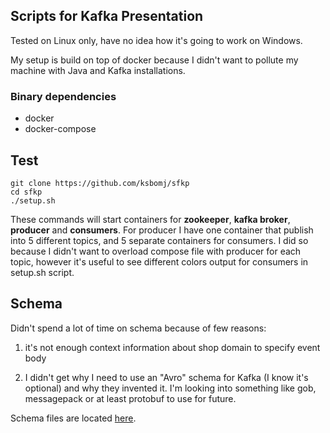 ## Scripts for Kafka Presentation

Tested on Linux only, have no idea how it's going to work on Windows.

My setup is build on top of docker because I didn't want to pollute my machine with Java and Kafka installations.

### Binary dependencies

* docker
* docker-compose

## Test

```posix
git clone https://github.com/ksbomj/sfkp
cd sfkp
./setup.sh
```

These commands will start containers for **zookeeper**, **kafka broker**, **producer** and **consumers**. For producer I have one container that publish into 5 different topics, and 5 separate containers for consumers. I did so because I didn't want to overload compose file with producer for each topic, however it's useful to see different colors output for consumers in setup.sh script.

## Schema

Didn't spend a lot of time on schema because of few reasons:

1. it's not enough context information about shop domain to specify event body


2. I didn't get why I need to use an "Avro" schema for Kafka (I know it's optional) and why they invented it. I'm looking into something like gob, messagepack or at least protobuf to use for future.
	
Schema files are located [here](https://github.com/ksbomj/sfkp/docker/producer/events-schema).
